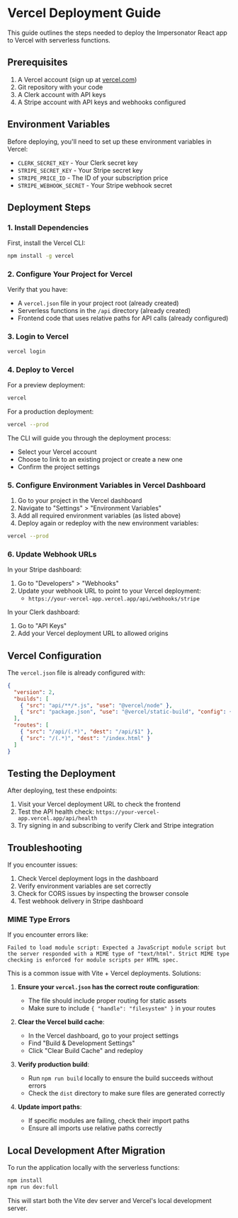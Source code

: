 # Vercel Deployment Guide

This guide outlines the steps needed to deploy the Impersonator React app to Vercel with serverless functions.

## Prerequisites

1. A Vercel account (sign up at [vercel.com](https://vercel.com))
2. Git repository with your code
3. A Clerk account with API keys
4. A Stripe account with API keys and webhooks configured

## Environment Variables

Before deploying, you'll need to set up these environment variables in Vercel:

- `CLERK_SECRET_KEY` - Your Clerk secret key
- `STRIPE_SECRET_KEY` - Your Stripe secret key
- `STRIPE_PRICE_ID` - The ID of your subscription price
- `STRIPE_WEBHOOK_SECRET` - Your Stripe webhook secret

## Deployment Steps

### 1. Install Dependencies

First, install the Vercel CLI:

```bash
npm install -g vercel
```

### 2. Configure Your Project for Vercel

Verify that you have:
- A `vercel.json` file in your project root (already created)
- Serverless functions in the `/api` directory (already created)
- Frontend code that uses relative paths for API calls (already configured)

### 3. Login to Vercel

```bash
vercel login
```

### 4. Deploy to Vercel

For a preview deployment:

```bash
vercel
```

For a production deployment:

```bash
vercel --prod
```

The CLI will guide you through the deployment process:
- Select your Vercel account
- Choose to link to an existing project or create a new one
- Confirm the project settings

### 5. Configure Environment Variables in Vercel Dashboard

1. Go to your project in the Vercel dashboard
2. Navigate to "Settings" > "Environment Variables"
3. Add all required environment variables (as listed above)
4. Deploy again or redeploy with the new environment variables:

```bash
vercel --prod
```

### 6. Update Webhook URLs

In your Stripe dashboard:
1. Go to "Developers" > "Webhooks"
2. Update your webhook URL to point to your Vercel deployment:
   - `https://your-vercel-app.vercel.app/api/webhooks/stripe`

In your Clerk dashboard:
1. Go to "API Keys"
2. Add your Vercel deployment URL to allowed origins

## Vercel Configuration

The `vercel.json` file is already configured with:

```json
{
  "version": 2,
  "builds": [
    { "src": "api/**/*.js", "use": "@vercel/node" },
    { "src": "package.json", "use": "@vercel/static-build", "config": { "distDir": "dist" } }
  ],
  "routes": [
    { "src": "/api/(.*)", "dest": "/api/$1" },
    { "src": "/(.*)", "dest": "/index.html" }
  ]
}
```

## Testing the Deployment

After deploying, test these endpoints:
1. Visit your Vercel deployment URL to check the frontend
2. Test the API health check: `https://your-vercel-app.vercel.app/api/health`
3. Try signing in and subscribing to verify Clerk and Stripe integration

## Troubleshooting

If you encounter issues:

1. Check Vercel deployment logs in the dashboard
2. Verify environment variables are set correctly
3. Check for CORS issues by inspecting the browser console
4. Test webhook delivery in Stripe dashboard

### MIME Type Errors

If you encounter errors like:

```
Failed to load module script: Expected a JavaScript module script but the server responded with a MIME type of "text/html". Strict MIME type checking is enforced for module scripts per HTML spec.
```

This is a common issue with Vite + Vercel deployments. Solutions:

1. **Ensure your `vercel.json` has the correct route configuration**:
   - The file should include proper routing for static assets
   - Make sure to include `{ "handle": "filesystem" }` in your routes

2. **Clear the Vercel build cache**:
   - In the Vercel dashboard, go to your project settings
   - Find "Build & Development Settings"
   - Click "Clear Build Cache" and redeploy

3. **Verify production build**:
   - Run `npm run build` locally to ensure the build succeeds without errors
   - Check the `dist` directory to make sure files are generated correctly

4. **Update import paths**:
   - If specific modules are failing, check their import paths
   - Ensure all imports use relative paths correctly

## Local Development After Migration

To run the application locally with the serverless functions:

```bash
npm install
npm run dev:full
```

This will start both the Vite dev server and Vercel's local development server. 
